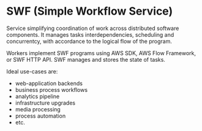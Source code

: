 # SWF (Simple Workflow Service)

Service simplifying coordination of work across distributed software components. It manages tasks interdependencies, scheduling and concurrentcy, with accordance to the logical flow of the program. 

Workers implement SWF programs using AWS SDK, AWS Flow Framework, or SWF HTTP API. SWF manages and stores the state of tasks.

Ideal use-cases are:
- web-application backends
- business process workflows
- analytics pipeline
- infrastructure upgrades
- media processing
- process automation
- etc.
